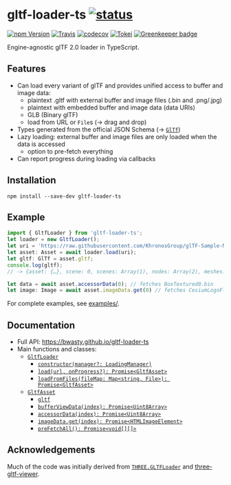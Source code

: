 # gltf-loader-ts [![status](https://img.shields.io/badge/glTF-2%2E0-green.svg?style=flat)](https://github.com/KhronosGroup/glTF)

[![npm Version](https://img.shields.io/npm/v/gltf-loader-ts.svg?style=flat)](https://www.npmjs.com/package/gltf-loader-ts)
[![Travis](https://img.shields.io/travis/bwasty/gltf-loader-ts/master.svg?style=flat&logo=travis)](https://travis-ci.org/bwasty/gltf-loader-ts)
[![codecov](https://codecov.io/gh/bwasty/gltf-loader-ts/branch/master/graph/badge.svg)](https://codecov.io/gh/bwasty/gltf-loader-ts)
[![Tokei](https://tokei.rs/b1/github/bwasty/gltf-loader-ts)](https://github.com/Aaronepower/tokei) [![Greenkeeper badge](https://badges.greenkeeper.io/bwasty/gltf-loader-ts.svg)](https://greenkeeper.io/)

Engine-agnostic glTF 2.0 loader in TypeScript.

## Features
- Can load every variant of glTF and provides unified access to buffer and image data:
    - plaintext .gltf with external buffer and image files (.bin and .png/.jpg)
    - plaintext with embedded buffer and image data (data URIs)
    - GLB (Binary glTF)
    - load from URL or `File`s (-> drag and drop)
- Types generated from the official JSON Schema (-> [`GlTf`](https://bwasty.github.io/gltf-loader-ts/interfaces/gltf.html))
- Lazy loading: external buffer and image files are only loaded when the data is accessed
  - option to pre-fetch everything
- Can report progress during loading via callbacks

## Installation
```
npm install --save-dev gltf-loader-ts
```
## Example
```typescript
import { GltfLoader } from 'gltf-loader-ts';
let loader = new GltfLoader();
let uri = 'https://raw.githubusercontent.com/KhronosGroup/glTF-Sample-Models/master/2.0/BoxTextured/glTF/BoxTextured.gltf';
let asset: Asset = await loader.load(uri);
let gltf: GlTf = asset.gltf;
console.log(gltf);
// -> {asset: {…}, scene: 0, scenes: Array(1), nodes: Array(2), meshes: Array(1), …}

let data = await asset.accessorData(0); // fetches BoxTextured0.bin
let image: Image = await asset.imageData.get(0) // fetches CesiumLogoFlat.png
```

For complete examples, see [examples/](examples/).

## Documentation
- Full API: https://bwasty.github.io/gltf-loader-ts
- Main functions and classes:
  - [`GltfLoader`](https://bwasty.github.io/gltf-loader-ts/classes/gltfloader.html)
    - [`constructor(manager?: LoadingManager)`](https://bwasty.github.io/gltf-loader-ts/classes/gltfloader.html#constructor)
    - [`load(url, onProgress?): Promise<GltfAsset>`](https://bwasty.github.io/gltf-loader-ts/classes/gltfloader.html#load)
    - [`loadFromFiles(fileMap: Map<string, File>): Promise<GltfAsset>`](https://bwasty.github.io/gltf-loader-ts/classes/gltfloader.html#loadfromfiles)
  - [`GltfAsset`](https://bwasty.github.io/gltf-loader-ts/classes/gltfasset.html)
    - [`gltf`](https://bwasty.github.io/gltf-loader-ts/classes/gltfasset.html#gltf)
    - [`bufferViewData(index): Promise<Uint8Array>`](https://bwasty.github.io/gltf-loader-ts/classes/gltfasset.html#bufferviewdata)
    - [`accessorData(index): Promise<Uint8Array>`](https://bwasty.github.io/gltf-loader-ts/classes/gltfasset.html#accessordata)
    - [`imageData.get(index): Promise<HTMLImageElement>`](https://bwasty.github.io/gltf-loader-ts/classes/imagedata.html#get)
    - [`preFetchAll(): Promise<void[][]>`](https://bwasty.github.io/gltf-loader-ts/classes/gltfasset.html#prefetchall)

## Acknowledgements
Much of the code was initially derived from [`THREE.GLTFLoader`](https://threejs.org/docs/#examples/loaders/GLTFLoader) and [three-gltf-viewer](https://github.com/donmccurdy/three-gltf-viewer).
